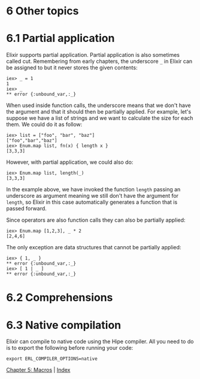 # 6 Other topics

# 6.1 Partial application

Elixir supports partial application. Partial application is also sometimes called cut. Remembering from early chapters, the underscore `_` in Elixir can be assigned to but it never stores the given contents:

    iex> _ = 1
    1
    iex> _
    ** error {:unbound_var,:_}

When used inside function calls, the underscore means that we don't have the argument and that it should then be partially applied. For example, let's suppose we have a list of strings and we want to calculate the size for each them. We could do it as follow:

    iex> list = ["foo", "bar", "baz"]
    ["foo","bar","baz"]
    iex> Enum.map list, fn(x) { length x }
    [3,3,3]

However, with partial application, we could also do:

    iex> Enum.map list, length(_)
    [3,3,3]

In the example above, we have invoked the function `length` passing an underscore as argument meaning we still don't have the argument for `length`, so Elixir in this case automatically generates a function that is passed forward.

Since operators are also function calls they can also be partially applied:

    iex> Enum.map [1,2,3], _ * 2
    [2,4,6]

The only exception are data structures that cannot be partially applied:

    iex> { 1, _ }
    ** error {:unbound_var,:_}
    iex> [ 1 | _ ]
    ** error {:unbound_var,:_}

# 6.2 Comprehensions


# 6.3 Native compilation

Elixir can compile to native code using the Hipe compiler. All you need to do is to export the following before running your code:

    export ERL_COMPILER_OPTIONS=native

[Chapter 5: Macros](https://github.com/josevalim/elixir/blob/master/docs/5_macros.md) | [Index](https://github.com/josevalim/elixir/blob/master/docs/0_index.md)
